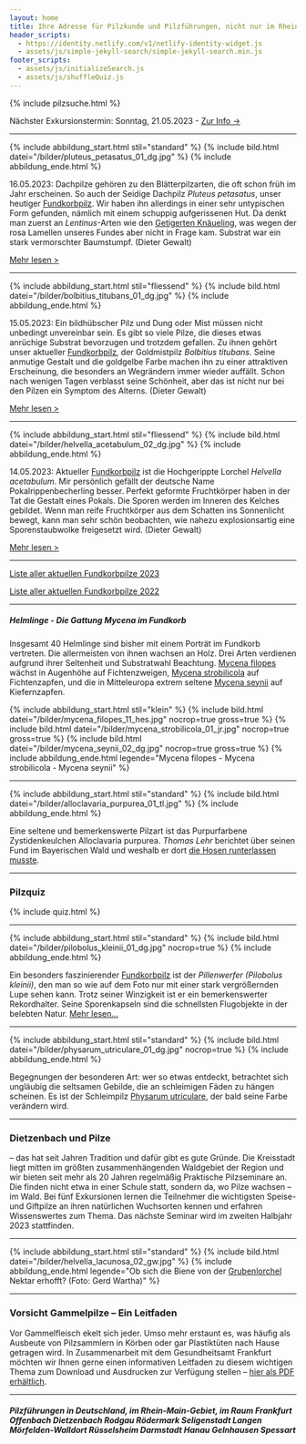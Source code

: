 ```yaml
---
layout: home
title: Ihre Adresse für Pilzkunde und Pilzführungen, nicht nur im Rhein-Main-Gebiet
header_scripts:
  - https://identity.netlify.com/v1/netlify-identity-widget.js
  - assets/js/simple-jekyll-search/simple-jekyll-search.min.js
footer_scripts:
  - assets/js/initializeSearch.js
  - assets/js/shuffleQuiz.js
---
```

{% include pilzsuche.html %}

Nächster Exkursionstermin: Sonntag, 21.05.2023 - [Zur Info ->](/termine)

- - -

{% include abbildung_start.html stil="standard" %}
{% include bild.html datei="/bilder/pluteus_petasatus_01_dg.jpg" %}
{% include abbildung_ende.html %}

16.05.2023: Dachpilze gehören zu den Blätterpilzarten, die oft schon früh im Jahr erscheinen. So auch der Seidige Dachpilz *Pluteus petasatus*, unser heutiger [Fundkorbpilz](AA "Glossar-"). Wir haben ihn allerdings in einer sehr untypischen Form gefunden, nämlich mit einem schuppig aufgerissenen Hut. Da denkt man zuerst an *Lentinus*-Arten wie den [Getigerten Knäueling](/pilze/lentinus-tigrinus-getigerter-knäueling), was wegen der rosa Lamellen unseres Fundes aber nicht in Frage kam. Substrat war ein stark vermorschter Baumstumpf. (Dieter Gewalt)

[Mehr lesen >](/pilze/pluteus-petasatus-seidiger-dachpilz)

<div style="clear:  both"></div>

- - -

{% include abbildung_start.html stil="fliessend" %}
{% include bild.html datei="/bilder/bolbitius_titubans_01_dg.jpg" %}
{% include abbildung_ende.html %}

15.05.2023: Ein bildhübscher Pilz und Dung oder Mist müssen nicht unbedingt unvereinbar sein. Es gibt so viele Pilze, die dieses etwas anrüchige Substrat bevorzugen und trotzdem gefallen. Zu ihnen gehört unser aktueller [Fundkorbpilz](AA "Glossar-"), der Goldmistpilz *Bolbitius titubans*. Seine anmutige Gestalt und die goldgelbe Farbe machen ihn zu einer attraktiven Erscheinung, die besonders an Wegrändern immer wieder auffällt. Schon nach wenigen Tagen verblasst seine Schönheit, aber das ist nicht nur bei den Pilzen ein Symptom des Alterns. (Dieter Gewalt)

[Mehr lesen >](/pilze/bolbitius-titubans-goldmistpilz)

 <div style="clear:  both"></div>

- - -

{% include abbildung_start.html stil="fliessend" %}
{% include bild.html datei="/bilder/helvella_acetabulum_02_dg.jpg" %}
{% include abbildung_ende.html %}

14.05.2023: Aktueller [Fundkorbpilz](AA "Glossar-") ist die Hochgerippte Lorchel *Helvella acetabulum*.  Mir persönlich gefällt der deutsche Name Pokalrippenbecherling besser. Perfekt geformte Fruchtkörper haben in der Tat die Gestalt eines Pokals. Die Sporen werden im Inneren des Kelches gebildet. Wenn man reife Fruchtkörper aus dem Schatten ins Sonnenlicht bewegt, kann man sehr schön beobachten, wie nahezu explosionsartig eine Sporenstaubwolke freigesetzt wird. (Dieter Gewalt)

[Mehr lesen >](/pilze/helvella-acetabulum-hochgerippte-lorchel)

<div style="clear:  both"></div>

- - -

[Liste aller aktuellen Fundkorbpilze 2023](/artikel/liste-aller-aktuellen-fundkorbpilze-2023.html)

[Liste aller aktuellen Fundkorbpilze 2022](/artikel/liste-aller-aktuellen-fundkorbpilze-2022.html)

- - -

##### Helmlinge - Die Gattung *Mycena* im Fundkorb

Insgesamt 40 Helmlinge sind bisher mit einem Porträt im Fundkorb vertreten. Die allermeisten von ihnen wachsen an Holz. Drei Arten verdienen aufgrund ihrer Seltenheit und Substratwahl Beachtung. [Mycena filopes](/pilze/mycena-filopes-zerbrechlicher-fadenhelmling) wächst in Augenhöhe auf Fichtenzweigen, [Mycena strobilicola](/pilze/mycena-strobilicola-fichtenzapfenhelmling) auf Fichtenzapfen, und die in Mitteleuropa extrem seltene [Mycena seynii](/pilze/mycena-seynii-mediterraner-kiefernzapfenhelmling) auf Kiefernzapfen.

{% include abbildung_start.html stil="klein" %}
{% include bild.html datei="/bilder/mycena_filopes_11_hes.jpg" nocrop=true gross=true %}
{% include bild.html datei="/bilder/mycena_strobilicola_01_jr.jpg" nocrop=true gross=true %}
{% include bild.html datei="/bilder/mycena_seynii_02_dg.jpg" nocrop=true gross=true %}
{% include abbildung_ende.html legende="Mycena filopes - Mycena strobilicola - Mycena seynii" %}

- - -

{% include abbildung_start.html stil="standard" %}
{% include bild.html datei="/bilder/alloclavaria_purpurea_01_tl.jpg" %}
{% include abbildung_ende.html %}

Eine seltene und bemerkenswerte Pilzart ist das Purpurfarbene Zystidenkeulchen Alloclavaria purpurea. *Thomas Lehr* berichtet über seinen Fund im Bayerischen Wald und weshalb er dort [die Hosen runterlassen musste](/pilze/alloclavaria-purpurea-purpurfarbenes-zystidenkeulchen).

- - -

### Pilzquiz

{% include quiz.html %}

- - -

{% include abbildung_start.html stil="standard" %}
{% include bild.html datei="/bilder/pilobolus_kleinii_01_dg.jpg" nocrop=true %}
{% include abbildung_ende.html %}

Ein besonders faszinierender [Fundkorbpilz](AA "Glossar-") ist der *Pillenwerfer (Pilobolus kleinii)*, den man so wie auf dem Foto nur mit einer stark vergrößernden Lupe sehen kann. Trotz seiner Winzigkeit ist er ein bemerkenswerter Rekordhalter. Seine Sporenkapseln sind die schnellsten Flugobjekte in der belebten Natur. [Mehr lesen...](/pilze/pilobolus-kleinii-pillenwerfer)

- - -

{% include abbildung_start.html stil="standard" %}
{% include bild.html datei="/bilder/physarum_utriculare_01_dg.jpg" nocrop=true %}
{% include abbildung_ende.html %}

Begegnungen der besonderen Art: wer so etwas entdeckt, betrachtet sich ungläubig die seltsamen Gebilde, die an schleimigen Fäden zu hängen scheinen. Es ist der Schleimpilz [Physarum utriculare](/pilze/physarum-utriculare-fadenfruchtschleimpilz), der bald seine Farbe verändern wird.

- - -

### Dietzenbach und Pilze

– das hat seit Jahren Tradition und dafür gibt es gute Gründe. Die Kreisstadt liegt mitten im größten zusammenhängenden Waldgebiet der Region und wir bieten seit mehr als 20 Jahren regelmäßig Praktische Pilzseminare an. Die finden nicht etwa in einer Schule statt, sondern da, wo Pilze wachsen – im Wald. Bei fünf Exkursionen lernen die Teilnehmer die wichtigsten Speise- und Giftpilze an ihren natürlichen Wuchsorten kennen und erfahren Wissenswertes zum Thema. Das nächste Seminar wird im zweiten Halbjahr 2023 stattfinden.

- - -

{% include abbildung_start.html stil="standard" %}
{% include bild.html datei="/bilder/helvella_lacunosa_02_gw.jpg" %}
{% include abbildung_ende.html legende="Ob sich die Biene von der <a href='/pilze/helvella-lacunosa-grubenlorchel'>Grubenlorchel</a> Nektar erhofft?  (Foto: Gerd Wartha)" %}

- - -

### Vorsicht Gammelpilze – Ein Leitfaden

Vor Gammelfleisch ekelt sich jeder. Umso mehr erstaunt es, was häufig als Ausbeute von Pilzsammlern in Körben oder gar Plastiktüten nach Hause getragen wird. In Zusammenarbeit mit dem Gesundheitsamt Frankfurt möchten wir Ihnen gerne einen informativen Leitfaden zu diesem wichtigen Thema zum Download und Ausdrucken zur Verfügung stellen – [hier als PDF erhältlich](/assets/docs/Fundkorb.de-Gammelpilze.pdf).

- - -

##### Pilzführungen in Deutschland, im Rhein-Main-Gebiet, im Raum Frankfurt Offenbach Dietzenbach Rodgau Rödermark Seligenstadt Langen Mörfelden-Walldort Rüsselsheim Darmstadt Hanau Gelnhausen Spessart